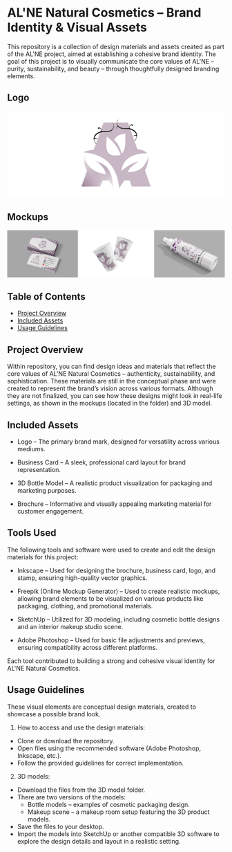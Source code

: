 # AL'NE Natural Cosmetics – Brand Identity & Visual Assets

This repository is a collection of design materials and assets created as part of the AL'NE project, aimed at establishing a cohesive brand identity. The goal of this project is to visually communicate the core values of AL'NE – purity, sustainability, and beauty – through thoughtfully designed branding elements.


## Logo 
![Logo](https://raw.githubusercontent.com/nejrariizviic/Designing-Corporate-Identity-and-Marketing-Materials---AL-NE-Natural-Cosmetics/refs/heads/main/Assets/logordm.png)

## Mockups
![Mockups](https://raw.githubusercontent.com/nejrariizviic/Designing-Corporate-Identity-and-Marketing-Materials---AL-NE-Natural-Cosmetics/refs/heads/main/Assets/mockupss.png)




## Table of Contents  
- [Project Overview](#-project-overview)  
- [Included Assets](#-included-assets)  
- [Usage Guidelines](#-usage-guidelines) 

## Project Overview

Within repository, you can find design ideas and materials that reflect the core values of AL'NE Natural Cosmetics – authenticity, sustainability, and sophistication. These materials are still in the conceptual phase and were created to represent the brand’s vision across various formats. Although they are not finalized, you can see how these designs might look in real-life settings, as shown in the mockups (located in the folder) and 3D model.



## Included Assets

- Logo – The primary brand mark, designed for versatility across various mediums.

- Business Card – A sleek, professional card layout for brand representation.

- 3D Bottle Model – A realistic product visualization for packaging and marketing purposes.

- Brochure – Informative and visually appealing marketing material for customer engagement.

## Tools Used
The following tools and software were used to create and edit the design materials for this project:

- Inkscape – Used for designing the brochure, business card, logo, and stamp, ensuring high-quality vector graphics.
 
- Freepik (Online Mockup Generator) – Used to create realistic mockups, allowing brand elements to be visualized on various products like packaging, clothing, and promotional materials.
  
- SketchUp – Utilized for 3D modeling, including cosmetic bottle designs and an interior makeup studio scene.
- Adobe Photoshop – Used for basic file adjustments and previews, ensuring compatibility across different platforms.
  
Each tool contributed to building a strong and cohesive visual identity for AL'NE Natural Cosmetics.


## Usage Guidelines

These visual elements are conceptual design materials, created to showcase a possible brand look.

 1. How to access and use the design materials:

- Clone or download the repository.
- Open files using the recommended software (Adobe Photoshop, Inkscape, etc.).
- Follow the provided guidelines for correct implementation.

 2. 3D models:
- Download the files from the 3D model folder.
- There are two versions of the models:
   - Bottle models – examples of cosmetic packaging design.
   - Makeup scene – a makeup room setup featuring the 3D product models.
- Save the files to your desktop.
- Import the models into SketchUp or another compatible 3D software to explore the design details and layout in a realistic setting.

